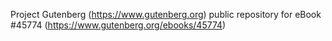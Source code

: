 Project Gutenberg (https://www.gutenberg.org) public repository for eBook #45774 (https://www.gutenberg.org/ebooks/45774)
